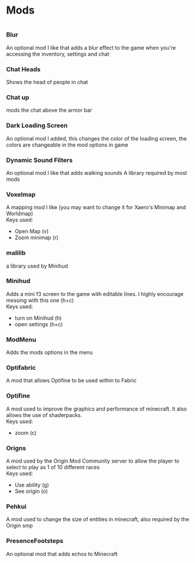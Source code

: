 <h1>Mods<h1>

<h3>Blur</h3>
An optional mod I like that adds a blur effect to the game when you're accessing the inventory, settings and chat

<h3>Chat Heads</h3>
Shows the head of people in chat

<h3>Chat up</h3>
mods the chat above the armor bar

<h3>Dark Loading Screen</h3>
An optional mod I added, this changes the color of the loading screen, the colors are changeable in the mod options in game

<h3>Dynamic Sound Filters</h3>
An optional mod I like that adds walking sounds

<Fabric Api>
A library required by most mods

<h3>Voxelmap</h3>
A mapping mod I like (you may want to change it for Xaero's Minimap and Worldmap)
<br>
Keys used:
<ul>
 <li>Open Map (v)</li>
 <li>Zoom minimap (r)</li>
</ul>

<h3>malilib</h3>
a library used by Minihud

<h3>Minihud</h3>
Adds a mini f3 screen to the game with editable lines. I highly encourage messing with this one (h+c)
<br>
Keys used:
<ul>
 <li>turn on Minihud (h)</li>
 <li>open settings (h+c)</li>
</ul>

<h3>ModMenu</h3>
Adds the mods options in the menu

<h3>Optifabric</h3>
A mod that allows Optifine to be used within to Fabric

<h3>Optifine</h3>
A mod used to improve the graphics and performance of minecraft. It also allows the use of shaderpacks.
<br>
Keys used:
<ul>
 <li>zoom (c)</li>
</ul>

<h3>Origns</h3>
A mod used by the Origin Mod Community server to allow the player to select to play as 1 of 10 different races
<br>
Keys used:
<ul>
 <li>Use ability (g)</li>
 <li>See origin (o)</li>
</ul>

<h3>Pehkui</h3>
A mod used to change the size of entities in minecraft, also required by the Origin smp

<h3>PresenceFootsteps</h3>
An optional mod that adds echos to Minecraft
